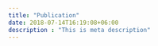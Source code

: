 ```yaml
---
title: "Publication"
date: 2018-07-14T16:19:08+06:00
description : "This is meta description"
---
```


